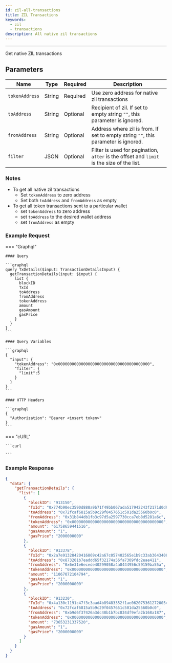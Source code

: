 ```yaml
---
id: zil-all-transactions
title: ZIL Transactions
keywords:
  - zil
  - transactions
description: All native zil transactions
---
```


---

<!-- markdownlint-disable -->

Get native ZIL transactions

## Parameters

| Name           | Type   | Required | Description                                                                               |
| -------------- | ------ | -------- | ----------------------------------------------------------------------------------------- |
| `tokenAddress` | String | Required | Use zero address for native zil transactions                                              |
| `toAddress`    | String | Optional | Recipient of zil. If set to empty string `""`, this parameter is ignored.                 |
| `fromAddress`  | String | Optional | Address where zil is from. If set to empty string `""`, this parameter is ignored.        |
| `filter`       | JSON   | Optional | Filter is used for pagination, `after` is the offset and `limit` is the size of the list. |

### Notes

- To get all native zil transactions
  - Set `tokenAddress` to zero address
  - Set both `toAddress` and `fromAddress` as empty
- To get all token transactions sent to a particular wallet
  - set `tokenAddress` to zero address
  - set `toAddress` to the desired wallet address
  - set `fromAddress` as empty

### Example Request

=== "Graphql"

    #### Query

    ```graphql
    query TxDetails($input: TransactionDetailsInput) {
      getTransactionDetails(input: $input) {
        list {
          blockID
          TxId
          toAddress
          fromAddress
          tokenAddress
          amount
          gasAmount
          gasPrice
        }
      }
    }
    ```

    #### Query Variables

    ```graphql
    {
      "input": {
        "tokenAddress": "0x0000000000000000000000000000000000000000",
        "filter": {
          "limit":5
        }
      }
    }
    ```

    #### HTTP Headers

    ```graphql
    {
      "Authorization": "Bearer <insert token>"
    }
    ```

=== "cURL"

    ```curl

    ```

### Example Response

```json
{
  "data": {
    "getTransactionDetails": {
      "list": [
        {
          "blockID": "913150",
          "TxId": "0x774b90ec3590d888a9b71f49bb067ada517942243f2171d0d95c7d705111fdd7",
          "toAddress": "0x72fcaf6815a5b9c29f0457651c501da25560b0c0",
          "fromAddress": "0x31b844db1fb3c97d5a2597730cca7eb8d5281a6c",
          "tokenAddress": "0x0000000000000000000000000000000000000000",
          "amount": "61758659441516",
          "gasAmount": "1",
          "gasPrice": "2000000000"
        },
        {
          "blockID": "913378",
          "TxId": "0x2a7e91328420416869c42a67c057402565e1b9c33ab3643408789a6784cad8f1",
          "toAddress": "0x873201b7eaddd65f32174a56fa7309fdc2eae411",
          "fromAddress": "0x6e31e6ecede40299058a4a8444956c59159ba55a",
          "tokenAddress": "0x0000000000000000000000000000000000000000",
          "amount": "11067072104794",
          "gasAmount": "1",
          "gasPrice": "2000000000"
        },
        {
          "blockID": "913230",
          "TxId": "0x4a130c1191c47f3c3aad4b89483352f1ae06207536127200540a0482dec6ef74",
          "toAddress": "0x72fcaf6815a5b9c29f0457651c501da25560b0c0",
          "fromAddress": "0xb9d6f37426a3dc48b1b7bc834df9efa2b168a187",
          "tokenAddress": "0x0000000000000000000000000000000000000000",
          "amount": "73653231337520",
          "gasAmount": "1",
          "gasPrice": "2000000000"
        }
      ]
    }
  }
}
```
